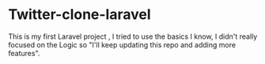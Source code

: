 # Twitter-clone-laravel
This is my first Laravel project , I tried to use the basics I know, I didn't really focused on the Logic so "I'll keep updating this repo and adding more features".
